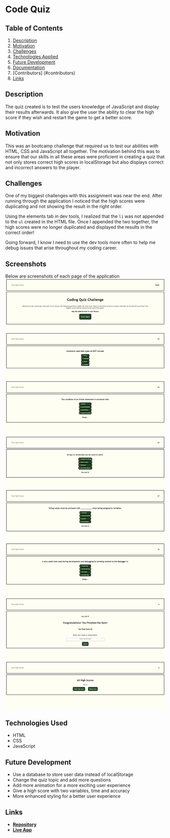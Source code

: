 # Code Quiz


## Table of Contents
1. [Description](#description)
2. [Motivation](#motivation)
3. [Challenges](#challenges)
4. [Technologies Applied](#technologies)
5. [Future Development](#future)
6. [Documentation](#documentation)
7. [Contributors] (#contributors)
8. [Links](#links)


## Description
The quiz created is to test the users knowledge of JavaScript and display their results afterwards. It also give the user the ability to clear the high score if they wish and restart the game to get a better score.


## Motivation
This was an bootcamp challenge that required us to test our abilities with HTML, CSS and JavaScript all together. The motivation behind this was to ensure that our skills in all these areas were proficient in creating a quiz that not only stores correct high scores in localStorage but also displays correct and incorrect answers to the player.


## Challenges
One of my biggest challenges with this assignment was near the end. After running through the application I noticed that the high scores were duplicating and not showing the result in the right order. 

Using the elements tab in dev tools, I realized that the `li` was not appended to the `ul` created in the HTML file. Once I appended the two together, the high scores were no longer duplicated and displayed the results in the correct order! 

Going forward, I know I need to use the dev tools more often to help me debug issues that arise throughout my coding career.


## Screenshots

Below are screenshots of each page of the application
![](./assets/images/code-quiz-1.png)
![](./assets/images/code-quiz-2.png)
![](./assets/images/code-quiz-3.png)
![](./assets/images/code-quiz-4.png)
![](./assets/images/code-quiz-5.png)
![](./assets/images/code-quiz-6.png)
![](./assets/images/code-quiz-7.png)
![](./assets/images/code-quiz-8.png)


## Technologies Used
* HTML
* CSS
* JavaScript


## Future Development
* Use a database to store user data instead of localStorage
* Change the quiz topic and add more questions
* Add more animation for a more exciting user experience
* Give a high score with two variables, time and accuracy
* More enhanced styling for a better user experience


## Links
* **[Repository](https://maggiejoe.github.io/code-quiz/)**
* **[Live App](https://github.com/maggiejoe/code-quiz.git)**